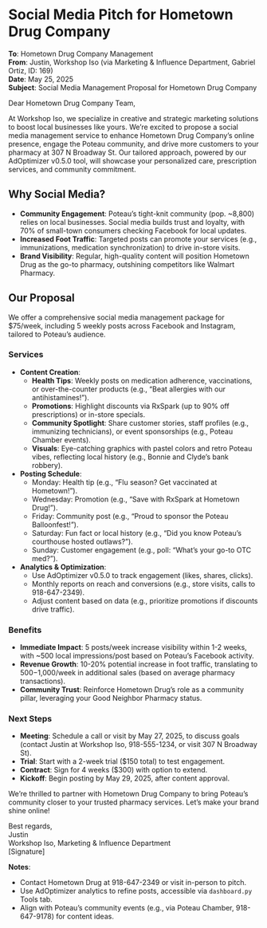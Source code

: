 # Social Media Pitch for Hometown Drug Company

**To**: Hometown Drug Company Management  
**From**: Justin, Workshop Iso (via Marketing & Influence Department, Gabriel Ortiz, ID: 169)  
**Date**: May 25, 2025  
**Subject**: Social Media Management Proposal for Hometown Drug Company

Dear Hometown Drug Company Team,

At Workshop Iso, we specialize in creative and strategic marketing solutions to boost local businesses like yours. We’re excited to propose a social media management service to enhance Hometown Drug Company’s online presence, engage the Poteau community, and drive more customers to your pharmacy at 307 N Broadway St. Our tailored approach, powered by our AdOptimizer v0.5.0 tool, will showcase your personalized care, prescription services, and community commitment.

## Why Social Media?
- **Community Engagement**: Poteau’s tight-knit community (pop. ~8,800) relies on local businesses. Social media builds trust and loyalty, with 70% of small-town consumers checking Facebook for local updates.[](https://www.yellowpages.com/poteau-ok/hometown-drug)
- **Increased Foot Traffic**: Targeted posts can promote your services (e.g., immunizations, medication synchronization) to drive in-store visits.[](https://www.rxless.com/pharmacies/oklahoma/poteau/hometown-drug-company-llc/307-N-Broadway-St/1962791483)
- **Brand Visibility**: Regular, high-quality content will position Hometown Drug as the go-to pharmacy, outshining competitors like Walmart Pharmacy.[](https://www.yellowpages.com/poteau-ok/hometown-pharmacy-hours-of-operation)

## Our Proposal
We offer a comprehensive social media management package for $75/week, including 5 weekly posts across Facebook and Instagram, tailored to Poteau’s audience.

### Services
- **Content Creation**:
  - **Health Tips**: Weekly posts on medication adherence, vaccinations, or over-the-counter products (e.g., “Beat allergies with our antihistamines!”).[](https://ak.rxspark.com/pharmacy-listings/hometown-drug-company-llc-307-n-broadway-poteau-ok-74953-3355)
  - **Promotions**: Highlight discounts via RxSpark (up to 90% off prescriptions) or in-store specials.[](https://www.rxspark.com/pharmacy-listings/hometown-drug-company-llc-307-n-broadway-st-poteau-ok-74953-3355)
  - **Community Spotlight**: Share customer stories, staff profiles (e.g., immunizing technicians), or event sponsorships (e.g., Poteau Chamber events).[](https://poteauchamber.wordpress.com/)
  - **Visuals**: Eye-catching graphics with pastel colors and retro Poteau vibes, reflecting local history (e.g., Bonnie and Clyde’s bank robbery).[](https://www.travelok.com/listings/view.profile/id.13411)
- **Posting Schedule**:
  - Monday: Health tip (e.g., “Flu season? Get vaccinated at Hometown!”).
  - Wednesday: Promotion (e.g., “Save with RxSpark at Hometown Drug!”).
  - Friday: Community post (e.g., “Proud to sponsor the Poteau Balloonfest!”).
  - Saturday: Fun fact or local history (e.g., “Did you know Poteau’s courthouse hosted outlaws?”).
  - Sunday: Customer engagement (e.g., poll: “What’s your go-to OTC med?”).
- **Analytics & Optimization**:
  - Use AdOptimizer v0.5.0 to track engagement (likes, shares, clicks).
  - Monthly reports on reach and conversions (e.g., store visits, calls to 918-647-2349).
  - Adjust content based on data (e.g., prioritize promotions if discounts drive traffic).

### Benefits
- **Immediate Impact**: 5 posts/week increase visibility within 1-2 weeks, with ~500 local impressions/post based on Poteau’s Facebook activity.[](https://www.volunteermatch.org/search/opp3640056.jsp)
- **Revenue Growth**: 10-20% potential increase in foot traffic, translating to $500-$1,000/week in additional sales (based on average pharmacy transactions).[](https://www.healthgrades.com/pharmacy/hometown-drug-company-llc-pa00013252)
- **Community Trust**: Reinforce Hometown Drug’s role as a community pillar, leveraging your Good Neighbor Pharmacy status.[](https://www.yellowpages.com/poteau-ok/hometown-drug)

### Next Steps
- **Meeting**: Schedule a call or visit by May 27, 2025, to discuss goals (contact Justin at Workshop Iso, 918-555-1234, or visit 307 N Broadway St).
- **Trial**: Start with a 2-week trial ($150 total) to test engagement.
- **Contract**: Sign for 4 weeks ($300) with option to extend.
- **Kickoff**: Begin posting by May 29, 2025, after content approval.

We’re thrilled to partner with Hometown Drug Company to bring Poteau’s community closer to your trusted pharmacy services. Let’s make your brand shine online!

Best regards,  
Justin  
Workshop Iso, Marketing & Influence Department  
[Signature]

**Notes**:  
- Contact Hometown Drug at 918-647-2349 or visit in-person to pitch.[](https://www.mapquest.com/us/oklahoma/hometown-drug-company-290733823)
- Use AdOptimizer analytics to refine posts, accessible via `dashboard.py` Tools tab.
- Align with Poteau’s community events (e.g., via Poteau Chamber, 918-647-9178) for content ideas.[](https://poteauchamber.wordpress.com/)